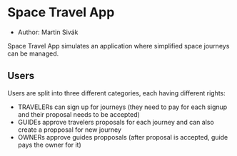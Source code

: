 # Space Travel App
- Author: Martin Sivák

Space Travel App simulates an application where simplified space journeys can be managed.

## Users
Users are split into three different categories, each having different rights:
- TRAVELERs can sign up for journeys (they need to pay for each signup and their proposal needs to be accepted)
- GUIDEs approve travelers proposals for each journey and can also create a propposal for new journey
- OWNERs approve guides propposals (after proposal is accepted, guide pays the owner for it)
